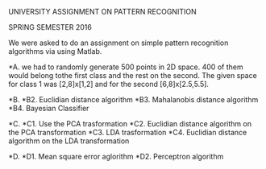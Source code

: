 UNIVERSITY ASSIGNMENT ON PATTERN RECOGNITION

SPRING SEMESTER 2016

We were asked to do an assignment on simple pattern recognition algorithms via using Matlab.

*A. we had to randomly generate 500 points in 2D space. 400 of them would belong tothe first class and the rest on the second.
   The given space for class 1 was [2,8]x[1,2] and for the second [6,8]x[2.5,5.5].
   
*B. *B2. Euclidian distance algorithm 
    *B3. Mahalanobis distance algorithm
    *B4. Bayesian Classifier

*C. *C1. Use the PCA trasformation
    *C2. Euclidian distance algorithm on the PCA transformation
    *C3. LDA trasformation
    *C4. Euclidian distance algorithm on the LDA transformation
   
*D. *D1. Mean square error aglorithm
    *D2. Perceptron algorithm
